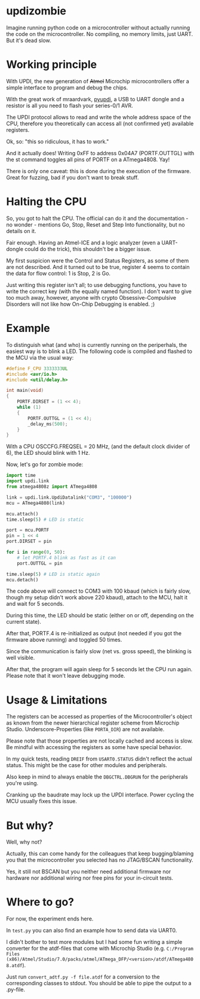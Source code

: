 # updizombie

Imagine running python code on a microcontroller without actually running the code on the microcontroller. No compiling, no memory limits, just UART. But it's dead slow.

# Working principle
With UPDI, the new generation of ~~Atmel~~ Microchip microcontrollers offer a simple interface to program and debug the chips.

With the great work of mraardvark, [pyupdi](https://github.com/mraardvark/pyupdi), a USB to UART dongle and a resistor is all you need to flash your series-0/1 AVR.

The UPDI protocol allows to read and write the whole address space of the CPU, therefore you theoretically can access all (not confirmed yet) available registers.

Ok, so: "this so ridiculous, it has to work."

And it actually does! Writing 0xFF to address 0x04A7 (PORTF.OUTTGL) with the st command toggles all pins of PORTF on a ATmega4808. Yay!

There is only one caveat: this is done during the execution of the firmware. Great for fuzzing, bad if you don't want to break stuff.

# Halting the CPU

So, you got to halt the CPU. The official can do it and the documentation - no wonder - mentions Go, Stop, Reset and Step Into functionality, but no details on it.

Fair enough. Having an Atmel-ICE and a logic analyzer (even a UART-dongle could do the trick), this shouldn't be a bigger issue.

My first suspicion were the Control and Status Registers, as some of them are not described. And it turned out to be true, register 4 seems to contain the data for flow control: 1 is Stop, 2 is Go. 

Just writing this register isn't all; to use debugging functions, you have to write the correct key (with the equally named function). 
I don't want to give too much away, however, anyone with crypto Obsessive-Compulsive Disorders will not like how On-Chip Debugging is enabled. ;)

# Example

To distinguish what (and who) is currently running on the periperhals, the easiest way is to blink a LED.
The following code is compiled and flashed to the MCU via the usual way:

```c
#define F_CPU 3333333UL
#include <avr/io.h>
#include <util/delay.h>

int main(void)
{
    PORTF.DIRSET = (1 << 4);
    while (1)
    {
        PORTF.OUTTGL = (1 << 4);
        _delay_ms(500);
    }
}
```

With a CPU OSCCFG.FREQSEL = 20 MHz, (and the default clock divider of 6), the LED should blink with 1 Hz.

Now, let's go for zombie mode:

```python
import time
import updi.link
from atmega4808z import ATmega4808

link = updi.link.UpdiDatalink("COM3", "100000")
mcu = ATmega4808(link)

mcu.attach()
time.sleep(5) # LED is static

port = mcu.PORTF
pin = 1 << 4
port.DIRSET = pin

for i in range(0, 50):
    # let PORTF.4 blink as fast as it can
    port.OUTTGL = pin

time.sleep(5) # LED is static again
mcu.detach()
```

The code above will connect to COM3 with 100 kbaud (which is fairly slow, though my setup didn't work above 220 kbaud), attach to the MCU, halt it and wait for 5 seconds.

During this time, the LED should be static (either on or off, depending on the current state).

After that, PORTF.4 is re-initialized as output (not needed if you got the firmware above running) and toggled 50 times.

Since the communication is fairly slow (net vs. gross speed), the blinking is well visible.

After that, the program will again sleep for 5 seconds let the CPU run again. Please note that it won't leave debugging mode.

# Usage & Limitations

The registers can be accessed as properties of the Microcontroller's object as known from the newer hierarchical register scheme from Microchip Studio. Underscore-Properties (like `PORTA_DIR`) are not available.

Please note that those properties are not locally cached and access is slow. Be mindful with accessing the registers as some have special behavior.

In my quick tests, reading `DREIF` from `USART0.STATUS` didn't reflect the actual status. This might be the case for other modules and peripherals.

Also keep in mind to always enable the `DBGCTRL.DBGRUN` for the peripherals you're using.

Cranking up the baudrate may lock up the UPDI interface. Power cycling the MCU usually fixes this issue.

# But why?

Well, why not?

Actually, this can come handy for the colleagues that keep bugging/blaming you that the microcontroller you selected has no JTAG/BSCAN functionality.

Yes, it still not BSCAN but you neither need additional firmware nor hardware nor additional wiring nor free pins for your in-circuit tests.

# Where to go?

For now, the experiment ends here.

In `test.py` you can also find an example how to send data via UART0. 

I didn't bother to test more modules but I had some fun writing a simple converter for the atdf-files that come with Microchip Studio (e.g. `C:/Program Files (x86)/Atmel/Studio/7.0/packs/atmel/ATmega_DFP/<version>/atdf/ATmega4808.atdf`).

Just run `convert_adtf.py -f file.atdf` for a conversion to the corresponding classes to stdout. You should be able to pipe the output to a .py-file.